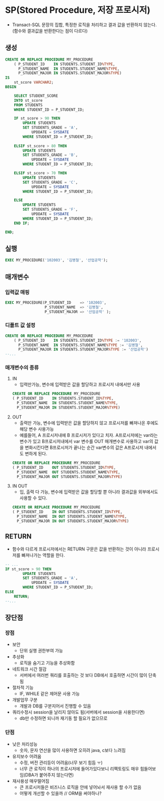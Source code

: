 # SP(Stored Procedure, 저장 프로시저)
- Transact-SQL 문장의 집합, 특정한 로직을 처리하고 결과 값을 반환하지 않는다.(함수와 결과값을 반환한다는 점이 다르다)

## 생성

```sql
CREATE OR REPLACE PROCEDURE MY_PROCEDURE
    ( P_STUDENT_ID    IN STUDENTS.STUDENT_ID%TYPE,
      P_STUDENT_NAME  IN STUDENTS.STUDENT_NAME%TYPE,
      P_STUDENT_MAJOR IN STUDENTS.STUDENT_MAJOR%TYPE)
IS
    st_score VARCHAR2;
BEGIN

    SELECT STUDENT_SCORE
    INTO st_score
    FROM STUDENTS
    WHERE STUDENT_ID = P_STUDENT_ID;

    IF st_score > 90 THEN
        UPDATE STUDENTS
        SET STUDENTS_GRADE = 'A',
            UPDDATE = SYSDATE
        WHERE STUDENT_ID = P_STUDENT_ID;
    
    ELSIF st_score > 80 THEN
        UPDATE STUDENTS
        SET STUDENTS_GRADE = 'B',
            UPDDATE = SYSDATE
        WHERE STUDENT_ID = P_STUDENT_ID;

    ELSIF st_score > 70 THEN
        UPDATE STUDENTS
        SET STUDENTS_GRADE = 'C',
            UPDDATE = SYSDATE
        WHERE STUDENT_ID = P_STUDENT_ID;

    ELSE
        UPDATE STUDENTS
        SET STUDENTS_GRADE = 'F',
            UPDDATE = SYSDATE
        WHERE STUDENT_ID = P_STUDENT_ID;
    END IF;

END;
```

## 실행

```sql
EXEC MY_PROCEDURE('102003', '김병철', '산업공학');
```

## 매개변수
### 입력값 매핑
```sql
EXEC MY_PROCEDURE(P_STUDENT_ID    => '102003',
                  P_STUDENT_NAME  => '김병철',
                  P_STUDENT_MAJOR => '산업공학' );
```

### 디폴트 값 설정
```sql
CREATE OR REPLACE PROCEDURE MY_PROCEDURE
    ( P_STUDENT_ID    IN STUDENTS.STUDENT_ID%TYPE := '102003',
      P_STUDENT_NAME  IN STUDENTS.STUDENT_NAME%TYPE := '김병철',
      P_STUDENT_MAJOR IN STUDENTS.STUDENT_MAJOR%TYPE := '산업공학')
--... 
```

### 매개변수의 종류

1. IN
    - 입력만가능, 변수에 입력받은 값을 할당하고 프로시저 내에서만 사용
    ```sql
    CREATE OR REPLACE PROCEDURE MY_PROCEDURE
    ( P_STUDENT_ID    IN STUDENTS.STUDENT_ID%TYPE,
      P_STUDENT_NAME  IN STUDENTS.STUDENT_NAME%TYPE,
      P_STUDENT_MAJOR IN STUDENTS.STUDENT_MAJOR%TYPE)
    ```
2. OUT
    - 출력만 가능, 변수에 입력받은 값을 할당하지 않고 프로시저를 빠져나온 후에도 해당 변수 사용가능
    - 예를들어, A 프로시저내에 B 프로시저가 있다고 치자. A프로시저에는 var라는 변수가 있고 B프로시저내에서 var 변수를 OUT 매개변수로 사용하고 var의 값을 변화시킨다면 B프로시저가 끝나는 순간 var변수의 값은 A프로시저 내에서도 변하게 된다.
    ```sql
    CREATE OR REPLACE PROCEDURE MY_PROCEDURE
    ( P_STUDENT_ID    OUT STUDENTS.STUDENT_ID%TYPE,
      P_STUDENT_NAME  OUT STUDENTS.STUDENT_NAME%TYPE,
      P_STUDENT_MAJOR OUT STUDENTS.STUDENT_MAJOR%TYPE)
    ```
3. IN OUT
    - 입, 출력 다 가능, 변수에 입력받은 값을 할당할 뿐 아니라 결과값을 외부에서도 사용할 수 있다.
    ```sql
    CREATE OR REPLACE PROCEDURE MY_PROCEDURE
    ( P_STUDENT_ID    IN OUT STUDENTS.STUDENT_ID%TYPE,
      P_STUDENT_NAME  IN OUT STUDENTS.STUDENT_NAME%TYPE,
      P_STUDENT_MAJOR IN OUT STUDENTS.STUDENT_MAJOR%TYPE)
    ```

## RETURN
- 함수와 다르게 프로시저에서는 RETURN 구문은 값을 반환하는 것이 아니라 프로시저를 빠져나가는 역할을 한다.
```sql
-- ...
IF st_score > 90 THEN
        UPDATE STUDENTS
        SET STUDENTS_GRADE = 'A',
            UPDDATE = SYSDATE
        WHERE STUDENT_ID = P_STUDENT_ID;
ELSE
    RETURN;
--...
```

## 장단점
### 장점
- 보안
    - 단위 실행 권한부여 가능
- 추상화
    - 로직을 숨기고 기능을 추상화함
- 네트워크 시간 절감
    - 서버에서 여러번 쿼리를 호출하는 것 보다 DB에서 호출하면 시간이 많이 단축됨
- 절차적 기능
    - IF, WHILE 같은 제어문 사용 가능
- 개발업무 구분
    - 개발과 DB를 구분지어서 진행할 수 있음
- 쿼리수정시 session을 날리지 않아도 됨(서버에서 session을 사용한다면)
    - db만 수정하면 되니까 재기동 할 필요가 없으므로
### 단점
- 낮은 처리성능
    - 숫자, 문자 연산을 많이 사용하면 오히려 java, c보다 느려짐
- 유지보수 어려움
    - 수정, 버전 관리등이 어려움(너무 보기 힘듬 ㅜ)
    - 너무 큰 로직이 하나의 프로시저에 들어가있다보니 리팩토링도 매우 힘들어보임(DBA가 붙어주지 않는다면)
- 재사용성 매우떨어짐
    - 큰 프로시저들은 비즈니스 로직을 안에 넣어놔서 재사용 할 수가 없음
    - 어떻게 개선할 수 있을까 // ORM을 써야하나?